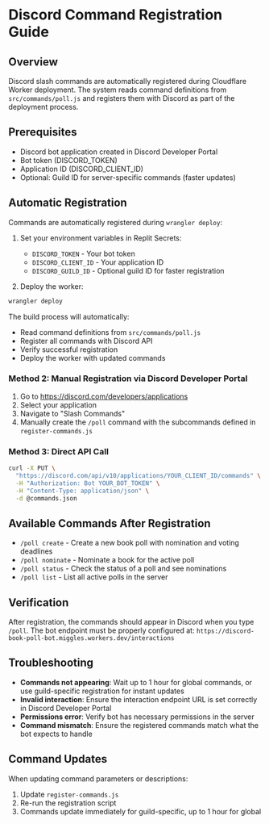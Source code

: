 # Discord Command Registration Guide

## Overview
Discord slash commands are automatically registered during Cloudflare Worker deployment. The system reads command definitions from `src/commands/poll.js` and registers them with Discord as part of the deployment process.

## Prerequisites
- Discord bot application created in Discord Developer Portal
- Bot token (DISCORD_TOKEN) 
- Application ID (DISCORD_CLIENT_ID)
- Optional: Guild ID for server-specific commands (faster updates)

## Automatic Registration

Commands are automatically registered during `wrangler deploy`:

1. Set your environment variables in Replit Secrets:
   - `DISCORD_TOKEN` - Your bot token
   - `DISCORD_CLIENT_ID` - Your application ID  
   - `DISCORD_GUILD_ID` - Optional guild ID for faster registration

2. Deploy the worker:
```bash
wrangler deploy
```

The build process will automatically:
- Read command definitions from `src/commands/poll.js`
- Register all commands with Discord API
- Verify successful registration
- Deploy the worker with updated commands

### Method 2: Manual Registration via Discord Developer Portal

1. Go to https://discord.com/developers/applications
2. Select your application
3. Navigate to "Slash Commands" 
4. Manually create the `/poll` command with the subcommands defined in `register-commands.js`

### Method 3: Direct API Call

```bash
curl -X PUT \
  "https://discord.com/api/v10/applications/YOUR_CLIENT_ID/commands" \
  -H "Authorization: Bot YOUR_BOT_TOKEN" \
  -H "Content-Type: application/json" \
  -d @commands.json
```

## Available Commands After Registration

- `/poll create` - Create a new book poll with nomination and voting deadlines
- `/poll nominate` - Nominate a book for the active poll
- `/poll status` - Check the status of a poll and see nominations
- `/poll list` - List all active polls in the server

## Verification

After registration, the commands should appear in Discord when you type `/poll`. The bot endpoint must be properly configured at:
`https://discord-book-poll-bot.miggles.workers.dev/interactions`

## Troubleshooting

- **Commands not appearing**: Wait up to 1 hour for global commands, or use guild-specific registration for instant updates
- **Invalid interaction**: Ensure the interaction endpoint URL is set correctly in Discord Developer Portal
- **Permissions error**: Verify bot has necessary permissions in the server
- **Command mismatch**: Ensure the registered commands match what the bot expects to handle

## Command Updates

When updating command parameters or descriptions:
1. Update `register-commands.js`
2. Re-run the registration script
3. Commands update immediately for guild-specific, up to 1 hour for global